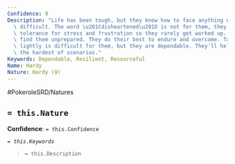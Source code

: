```yaml
---
Confidence: 9
Description: "Life has been tough, but they know how to face anything no matter how\
  \ difficult. The word \u201Cdisheartened\u201D is not for them, they have a great\
  \ tolerance for stress and frustration so they rarely get worked up. You'll rarely\
  \ find them unprepared. They do their best to endure and overcome. Taking things\
  \ lightly is difficult for them, but they are dependable. They'll help you get through\
  \ the hardest of scenarios."
Keywords: Dependable, Resilient, Resourceful
Name: Hardy
Nature: Hardy (9)
---
```


#PokeroleSRD/Natures

## `= this.Nature`

**Confidence**: `= this.Confidence`

*`= this.Keywords`*

> `= this.Description`